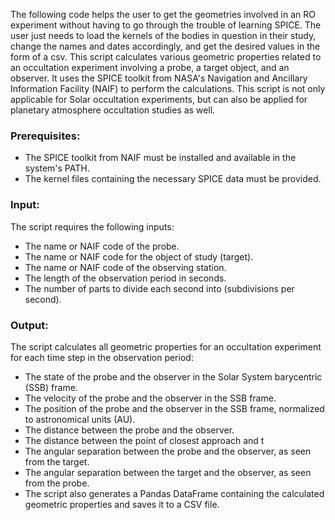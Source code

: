 The following code helps the user to get the geometries involved in an RO experiment without having to go through the trouble of learning SPICE. The user just needs to load the kernels of the bodies in question in their study, change the names and dates accordingly, and get the desired values in the form of a csv. This script calculates various geometric properties related to an occultation experiment involving a probe, a target object, and an observer. It uses the SPICE toolkit from NASA's Navigation and Ancillary Information Facility (NAIF) to perform the calculations. This script is not only applicable for Solar occultation experiments, but can also be applied for planetary atmosphere occultation studies as well.

### Prerequisites:
- The SPICE toolkit from NAIF must be installed and available in the system's PATH.
- The kernel files containing the necessary SPICE data must be provided.


### Input:
The script requires the following inputs:

- The name or NAIF code of the probe.
- The name or NAIF code for the object of study (target).
- The name or NAIF code of the observing station.
- The length of the observation period in seconds.
- The number of parts to divide each second into (subdivisions per second).


### Output:
The script calculates all geometric properties for an occultation experiment for each time step in the observation period:

- The state of the probe and the observer in the Solar System barycentric (SSB) frame.
- The velocity of the probe and the observer in the SSB frame.
- The position of the probe and the observer in the SSB frame, normalized to astronomical units (AU).
- The distance between the probe and the observer.
- The distance between the point of closest approach and t
- The angular separation between the probe and the observer, as seen from the target.
- The angular separation between the target and the observer, as seen from the probe.
- The script also generates a Pandas DataFrame containing the calculated geometric properties and saves it to a CSV file.
